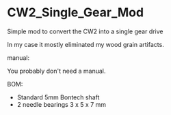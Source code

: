 # CW2_Single_Gear_Mod
Simple mod to convert the CW2 into a single gear drive

In my case it mostly eliminated my wood grain artifacts.

manual:

You probably don't need a manual.

BOM:

- Standard 5mm Bontech shaft
- 2 needle bearings 3 x 5 x 7 mm
